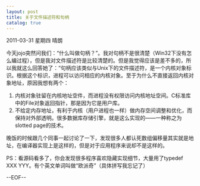 ```yaml
---
layout: post
title: 关于文件描述符和句柄
catalog: true
---
```


2011-03-31 星期四 晴朗

今天jojo突然问我们：“什么叫做句柄？”。我对句柄不是很清楚（Win32下没有怎么编过程），但是我对文件描述符是比较清楚的。但是我觉得应该是差不多的，所以我就这么回答她了：“句柄应该类似与Unix下的文件描述符，是一个内核对象标识。根据这个标识，进程可以访问相应的内核对象。至于为什么不直接返回内核对象地址，原因我想有两个：
1. 内核对象驻留在内核地址空件，而进程没有权限访问内核地址空间。C标准库中的File对象返回指针，那是因为它是用户库。
2. 不给定内存地址，有利于内核（用户进程也一样）做内存空间调整和优化，而保持对外部透明。很多数据库存储引擎，就是这么实现的——一种称之为slotted page的技术。

晚饭的时候跟几个同事一起讨论了一下，发现很多人都认死数组偏移量其实就是地址，在编译器实现上是这样的，但是对于应用程序来说却不是这样的。

PS：看源码看多了，你会发现很多程序喜欢隐藏实现细节，大量用了typedef XXX YYY。有个英文单词叫做“欧派奇”（具体拼写我忘记了）

--EOF--

